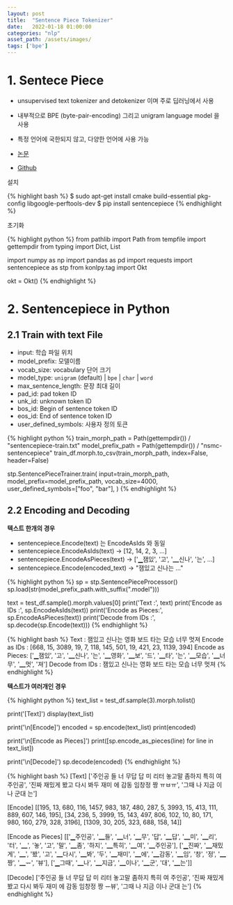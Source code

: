 ```yaml
---
layout: post 
title:  "Sentence Piece Tokenizer"
date:   2022-01-18 01:00:00 
categories: "nlp"
asset_path: /assets/images/ 
tags: ['bpe']
---
```



# 1. Sentece Piece 

- unsupervised text tokenizer and detokenizer 이며 주로 딥러닝에서 사용
- 내부적으로 BPE (byte-pair-encoding) 그리고 unigram language model 을 사용
- 특정 언어에 국한되지 않고, 다양한 언어에 사용 가능

- [논문](https://arxiv.org/pdf/1808.06226.pdf)
- [Github](https://github.com/google/sentencepiece)

설치

{% highlight bash %}
$ sudo apt-get install cmake build-essential pkg-config libgoogle-perftools-dev
$ pip install sentencepiece
{% endhighlight %}


초기화

{% highlight python %}
from pathlib import Path
from tempfile import gettempdir
from typing import Dict, List

import numpy as np
import pandas as pd
import requests
import sentencepiece as stp
from konlpy.tag import Okt

okt = Okt()
{% endhighlight %}



# 2. Sentencepiece in Python

## 2.1 Train with text File 

- input: 학습 파일 위치
- model_prefix: 모델이름
- vocab_size: vocabulary 단어 크기
- model_type: `unigram` (default) | `bpe` | `char` | `word`
- max_sentence_length: 문장 최대 길이
- pad_id: pad token ID
- unk_id: unknown token ID
- bos_id: Begin of sentence token ID
- eos_id: End of sentence token ID 
- user_defined_symbols: 사용자 정의 토큰


{% highlight python %}
train_morph_path = Path(gettempdir()) / "sentencepiece-train.txt"
model_prefix_path = Path(gettempdir()) / "nsmc-sentencepiece"
train_df.morph.to_csv(train_morph_path, index=False, header=False)

stp.SentencePieceTrainer.train(
    input=train_morph_path,
    model_prefix=model_prefix_path,
    vocab_size=4000,
    user_defined_symbols=["foo", "bar"],
)
{% endhighlight %}


## 2.2 Encoding and Decoding

**텍스트 한개의 경우**

 - sentencepiece.Encode(text) 는 EncodeAsIds 와 동일
 - sentencepiece.EncodeAsIds(text) -> [12, 14, 2, 3, ...]
 - sentencepiece.EncodeAsPieces(text) -> ['▁잼있', '고', '▁신나', '는', ...]
 - sentencepiece.Encode(encoded_text) -> "잼있고 신나는 ..."

{% highlight python %}
sp = stp.SentencePieceProcessor()
sp.load(str(model_prefix_path.with_suffix(".model")))

text = test_df.sample().morph.values[0]
print('Text             :', text)
print('Encode as IDs   :', sp.EncodeAsIds(text))
print('Encode as Pieces:', sp.EncodeAsPieces(text))
print('Decode from IDs :', sp.decode(sp.Encode(text)))
{% endhighlight %}

{% highlight bash %}
Text             : 잼있고 신나는 영화 보드 타는 모습 너무 멋져
Encode as IDs   : [668, 15, 3089, 19, 7, 118, 145, 501, 19, 421, 23, 1139, 394]
Encode as Pieces: ['▁잼있', '고', '▁신나', '는', '▁영화', '▁보', '드', '▁타', '는', '▁모습', '▁너무', '▁멋', '져']
Decode from IDs : 잼있고 신나는 영화 보드 타는 모습 너무 멋져
{% endhighlight %}


**텍스트가 여러개인 경우**

{% highlight python %}
text_list = test_df.sample(3).morph.tolist()

print('[Text]')
display(text_list)

print('\n[Encode]')
encoded = sp.encode(text_list)
print(encoded)

print('\n[Encode as Pieces]')
print([sp.encode_as_pieces(line) for line in text_list])

print('\n[Decode]')
sp.decode(encoded)
{% endhighlight %}

{% highlight bash %}
[Text]
['주인공 들 너 무답 답 미 리터 놓고말 좀하지 특히 여 주인공',
 '진짜 재밌게 봤고 다시 봐두 재미 에 감동 임창정 짱 ㅠㅂㅠ',
 '그때 나 지금 이나 군대 는']

[Encode]
[[195, 13, 680, 116, 1457, 983, 187, 480, 287, 5, 3993, 15, 413, 111, 889, 607, 146, 195], [34, 236, 5, 3999, 15, 143, 497, 806, 102, 10, 80, 171, 980, 160, 279, 328, 3196], [1309, 30, 205, 323, 688, 158, 14]]

[Encode as Pieces]
[['▁주인공', '▁들', '▁너', '▁무', '답', '▁답', '▁미', '▁리', '터', '▁', '놓', '고', '말', '▁좀', '하지', '▁특히', '▁여', '▁주인공'], ['▁진짜', '▁재밌게', '▁', '봤', '고', '▁다시', '▁봐', '두', '▁재미', '▁에', '▁감동', '▁임', '창', '정', '▁짱', '▁ᅲ', '뷰'], ['▁그때', '▁나', '▁지금', '▁이나', '▁군', '대', '▁는']]

[Decode]
['주인공 들 너 무답 답 미 리터 놓고말 좀하지 특히 여 주인공',
 '진짜 재밌게 봤고 다시 봐두 재미 에 감동 임창정 짱 ᅲ뷰',
 '그때 나 지금 이나 군대 는']
{% endhighlight %}